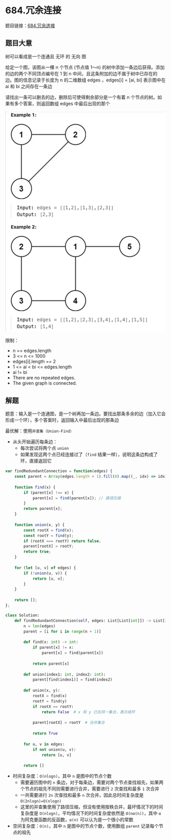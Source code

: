 # 684.冗余连接

题目链接：[684.冗余连接](https://leetcode.cn/problems/redundant-connection/)

## 题目大意

树可以看成是一个连通且 无环 的 无向 图

给定一个图，该图从一棵 n 个节点 (节点值 1～n) 的树中添加一条边后获得。添加的边的两个不同顶点编号在 1 到 n 中间，且这条附加的边不属于树中已存在的边。图的信息记录于长度为 n 的二维数组 edges ，edges[i] = [ai, bi] 表示图中在 ai 和 bi 之间存在一条边

请找出一条可以删去的边，删除后可使得剩余部分是一个有着 n 个节点的树。如果有多个答案，则返回数组 edges 中最后出现的那个

![alt text](https://github.com/donnapersonal/picx-images-hosting/raw/master/image.99tq5i0nbn.webp)

限制：
- n == edges.length
- 3 <= n <= 1000
- edges[i].length == 2
- 1 <= ai < bi <= edges.length
- ai != bi
- There are no repeated edges.
- The given graph is connected.

## 解题

题意：输入是一个连通图，是一个树再加一条边。要找出那条多余的边（加入它会形成一个环），多个答案时，返回输入中最后出现的那条边

最优解：使用`并查集（Union-Find）`
- 从头开始遍历每条边：
  - 每次尝试将两个点 `union`
  - 如果发现这两个点已经连接过了（`find` 结果一样），说明这条边构成了环，直接返回它

```js
var findRedundantConnection = function(edges) {
    const parent = Array(edges.length + 1).fill(0).map((_, idx) => idx);

    function find(x) {
        if (parent[x] !== x) {
            parent[x] = find(parent[x]); // 路径压缩
        }
        return parent[x];
    }

    function union(x, y) {
        const rootX = find(x);
        const rootY = find(y);
        if (rootX === rootY) return false;
        parent[rootX] = rootY;
        return true;
    }

    for (let [u, v] of edges) {
        if (!union(u, v)) {
            return [u, v];
        }
    }

    return [];
};
```
```python
class Solution:
    def findRedundantConnection(self, edges: List[List[int]]) -> List[int]:
        n = len(edges)
        parent = [i for i in range(n + 1)]

        def find(x: int) -> int:
            if parent[x] != x:
                parent[x] = find(parent[x])

            return parent[x]
        
        def union(index1: int, index2: int):
            parent[find(index1)] = find(index2)
        
        def union(x, y):
            rootX = find(x)
            rootY = find(y)
            if rootX == rootY:
                return False  # x 和 y 已在同一集合，表示成环

            parent[rootX] = rootY  # 合并集合

            return True
        
        for u, v in edges:
            if not union(u, v):
                return [u, v]

        return []
```

- 时间复杂度：`O(nlogn)`，其中 `n` 是图中的节点个数
  - 需要遍历图中的 `n` 条边，对于每条边，需要对两个节点查找祖先，如果两个节点的祖先不同则需要进行合并，需要进行 `2` 次查找和最多 `1` 次合并
  - 一共需要进行 `2n` 次查找和最多 `n` 次合并，因此总时间复杂度是 `O(2nlogn)=O(nlogn)`
  - 这里的并查集使用了路径压缩，但没有使用按秩合并，最坏情况下的时间复杂度是 `O(nlogn)`，平均情况下的时间复杂度依然是 `O(nα(n))`，其中 `α` 为阿克曼函数的反函数，`α(n)` 可以认为是一个很小的常数
- 空间复杂度：`O(n)`，其中 `n` 是图中的节点个数，使用数组 `parent` 记录每个节点的祖先
